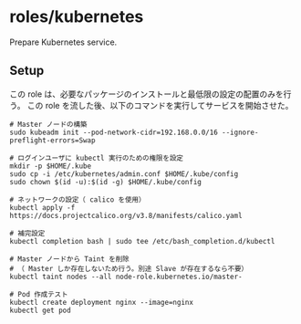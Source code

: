 roles/kubernetes
================

Prepare Kubernetes service.


Setup
-----

この role は、必要なパッケージのインストールと最低限の設定の配置のみを行う。
この role を流した後、以下のコマンドを実行してサービスを開始させた。


    # Master ノードの構築
    sudo kubeadm init --pod-network-cidr=192.168.0.0/16 --ignore-preflight-errors=Swap

    # ログインユーザに kubectl 実行のための権限を設定
    mkdir -p $HOME/.kube
    sudo cp -i /etc/kubernetes/admin.conf $HOME/.kube/config
    sudo chown $(id -u):$(id -g) $HOME/.kube/config

    # ネットワークの設定（ calico を使用）
    kubectl apply -f https://docs.projectcalico.org/v3.8/manifests/calico.yaml

    # 補完設定
    kubectl completion bash | sudo tee /etc/bash_completion.d/kubectl

    # Master ノードから Taint を削除
    # （ Master しか存在しないため行う。別途 Slave が存在するなら不要）
    kubectl taint nodes --all node-role.kubernetes.io/master-

    # Pod 作成テスト
    kubectl create deployment nginx --image=nginx
    kubectl get pod
